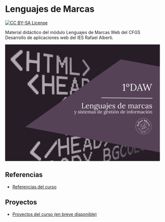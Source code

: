 # Lenguajes de Marcas

<section>
<p>
  <a href="LICENSE">
      <img src="https://img.shields.io/badge/License-CC%20BY--SA%204.0-lightgrey.svg?longCache=true" alt="CC BY-SA License">
    </a>
</p>

Material didáctico del módulo Lenguajes de Marcas Web del CFGS Desarrollo de aplicaciones web del IES Rafael Alberti.

<p align="center">
  <img src="logos/Portada-LMSGI.png" alt="Cover Diseño de Interfaces Web">
</p>
</section>

## Referencias

- [Referencias del curso](https://envasador.github.io/LMSGI/docs/referencias)

## Proyectos
- [Proyectos del curso (en breve disponible)](#)
